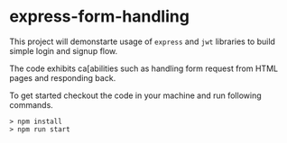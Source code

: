 # express-form-handling

This project will demonstarte usage of `express` and `jwt` libraries to build simple login and signup flow. 

The code exhibits ca[abilities such as handling form request from HTML pages and responding back.

To get started checkout the code in your machine and run following commands.

```
> npm install
> npm run start
```



